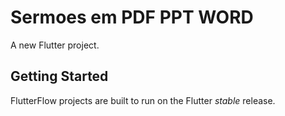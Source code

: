 # Sermoes em PDF PPT WORD

A new Flutter project.

## Getting Started

FlutterFlow projects are built to run on the Flutter _stable_ release.
